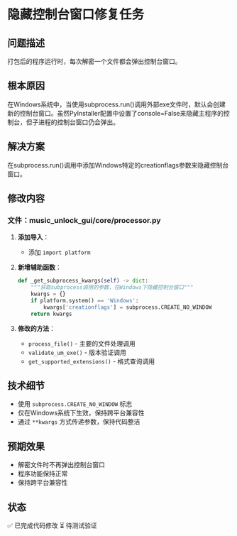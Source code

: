 # 隐藏控制台窗口修复任务

## 问题描述
打包后的程序运行时，每次解密一个文件都会弹出控制台窗口。

## 根本原因
在Windows系统中，当使用subprocess.run()调用外部exe文件时，默认会创建新的控制台窗口。虽然PyInstaller配置中设置了console=False来隐藏主程序的控制台，但子进程的控制台窗口仍会弹出。

## 解决方案
在subprocess.run()调用中添加Windows特定的creationflags参数来隐藏控制台窗口。

## 修改内容

### 文件：music_unlock_gui/core/processor.py

1. **添加导入**：
   - 添加 `import platform`

2. **新增辅助函数**：
   ```python
   def _get_subprocess_kwargs(self) -> dict:
       """获取subprocess调用的参数，在Windows下隐藏控制台窗口"""
       kwargs = {}
       if platform.system() == 'Windows':
           kwargs['creationflags'] = subprocess.CREATE_NO_WINDOW
       return kwargs
   ```

3. **修改的方法**：
   - `process_file()` - 主要的文件处理调用
   - `validate_um_exe()` - 版本验证调用
   - `get_supported_extensions()` - 格式查询调用

## 技术细节
- 使用 `subprocess.CREATE_NO_WINDOW` 标志
- 仅在Windows系统下生效，保持跨平台兼容性
- 通过 `**kwargs` 方式传递参数，保持代码整洁

## 预期效果
- 解密文件时不再弹出控制台窗口
- 程序功能保持正常
- 保持跨平台兼容性

## 状态
✅ 已完成代码修改
⏳ 待测试验证
